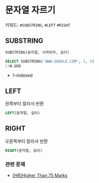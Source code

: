 # 문자열 자르기
키워드: `#SUBSTRING`, `#LEFT` `#RIGHT`

## SUBSTRING
```SQL
SUBSTRING(문자열, 시작위치, 길이)
```

```SQL
SELECT SUBSTRING('WWW.GOOGLE.COM', 3, 5)
//W.GOO
```
- 1-indexed

## LEFT
왼쪽부터 잘라서 반환
```SQL
LEFT(문자열, 길이)
```

## RIGHT
오른쪽부터 잘라서 반환
```SQL
RIGHT(문자열, 길이)
```

### 관련 문제
- [[HR]Higher Than 75 Marks](https://www.hackerrank.com/challenges/more-than-75-marks/problem?isFullScreen=true)